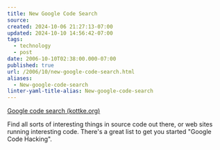 ```yaml
---
title: New Google Code Search
source: 
created: 2024-10-06 21:27:13-07:00
updated: 2024-10-10 14:56:42-07:00
tags:
  - technology
  - post
date: 2006-10-10T02:38:00.000-07:00
published: true
url: /2006/10/new-google-code-search.html
aliases:
  - New-google-code-search
linter-yaml-title-alias: New-google-code-search
---
```



[Google code search (kottke.org)](https://www.kottke.org/06/10/google-code-search "Google code search (kottke.org)")  
  
Find all sorts of interesting things in source code out there, or web sites running interesting code. There's a great list to get you started "Google Code Hacking".